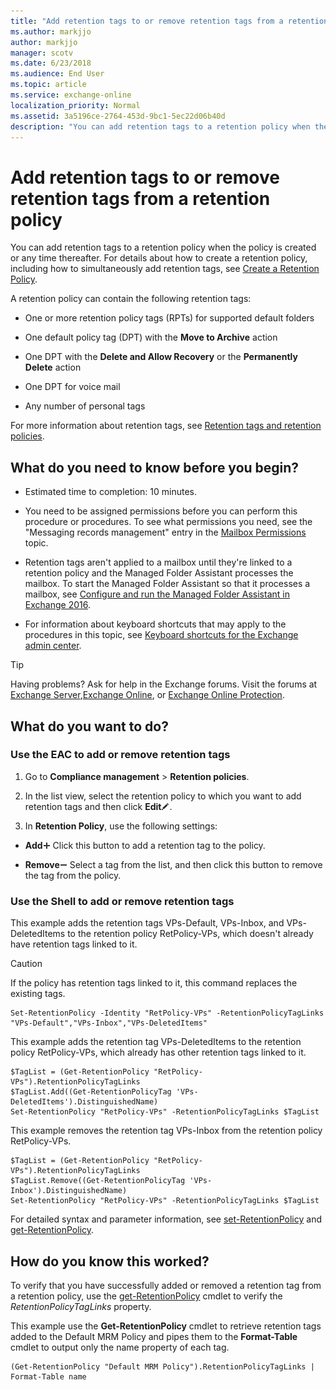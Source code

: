 ```yaml
---
title: "Add retention tags to or remove retention tags from a retention policy"
ms.author: markjjo
author: markjjo
manager: scotv
ms.date: 6/23/2018
ms.audience: End User
ms.topic: article
ms.service: exchange-online
localization_priority: Normal
ms.assetid: 3a5196ce-2764-453d-9bc1-5ec22d06b40d
description: "You can add retention tags to a retention policy when the policy is created or any time thereafter. For details about how to create a retention policy, including how to simultaneously add retention tags, see Create a Retention Policy."
---
```


# Add retention tags to or remove retention tags from a retention policy

You can add retention tags to a retention policy when the policy is created or any time thereafter. For details about how to create a retention policy, including how to simultaneously add retention tags, see [Create a Retention Policy](create-a-retention-policy.md).
  
A retention policy can contain the following retention tags:
  
- One or more retention policy tags (RPTs) for supported default folders
    
- One default policy tag (DPT) with the **Move to Archive** action 
    
- One DPT with the **Delete and Allow Recovery** or the **Permanently Delete** action 
    
- One DPT for voice mail
    
- Any number of personal tags
    
For more information about retention tags, see [Retention tags and retention policies](retention-tags-and-policies.md).
  
## What do you need to know before you begin?

- Estimated time to completion: 10 minutes.
    
- You need to be assigned permissions before you can perform this procedure or procedures. To see what permissions you need, see the "Messaging records management" entry in the [Mailbox Permissions](http://technet.microsoft.com/library/5b690bcb-c6df-4511-90e1-08ca91f43b37.aspx) topic. 
    
- Retention tags aren't applied to a mailbox until they're linked to a retention policy and the Managed Folder Assistant processes the mailbox. To start the Managed Folder Assistant so that it processes a mailbox, see [Configure and run the Managed Folder Assistant in Exchange 2016](http://technet.microsoft.com/library/9fcfb9b6-bd24-4218-a163-bc599cd5476a.aspx).
    
- For information about keyboard shortcuts that may apply to the procedures in this topic, see [Keyboard shortcuts for the Exchange admin center](../../accessibility/keyboard-shortcuts-in-admin-center.md).
    
> [!TIP]
> Having problems? Ask for help in the Exchange forums. Visit the forums at [Exchange Server](https://go.microsoft.com/fwlink/p/?linkId=60612),[Exchange Online](https://go.microsoft.com/fwlink/p/?linkId=267542), or [Exchange Online Protection](https://go.microsoft.com/fwlink/p/?linkId=285351). 
  
## What do you want to do?

### Use the EAC to add or remove retention tags

1. Go to **Compliance management** \> **Retention policies**.
    
2. In the list view, select the retention policy to which you want to add retention tags and then click **Edit**![Edit icon](../../media/ITPro_EAC_EditIcon.gif).
    
3. In **Retention Policy**, use the following settings:
    
  - **Add**![Add Icon](../../media/ITPro_EAC_AddIcon.gif) Click this button to add a retention tag to the policy. 
    
  - **Remove**![Remove icon](../../media/ITPro_EAC_RemoveIcon.gif) Select a tag from the list, and then click this button to remove the tag from the policy. 
    
### Use the Shell to add or remove retention tags

This example adds the retention tags VPs-Default, VPs-Inbox, and VPs-DeletedItems to the retention policy RetPolicy-VPs, which doesn't already have retention tags linked to it.
  
> [!CAUTION]
> If the policy has retention tags linked to it, this command replaces the existing tags. 
  
```
Set-RetentionPolicy -Identity "RetPolicy-VPs" -RetentionPolicyTagLinks "VPs-Default","VPs-Inbox","VPs-DeletedItems"
```

This example adds the retention tag VPs-DeletedItems to the retention policy RetPolicy-VPs, which already has other retention tags linked to it.
  
```
$TagList = (Get-RetentionPolicy "RetPolicy-VPs").RetentionPolicyTagLinks
$TagList.Add((Get-RetentionPolicyTag 'VPs-DeletedItems').DistinguishedName)
Set-RetentionPolicy "RetPolicy-VPs" -RetentionPolicyTagLinks $TagList
```

This example removes the retention tag VPs-Inbox from the retention policy RetPolicy-VPs.
  
```
$TagList = (Get-RetentionPolicy "RetPolicy-VPs").RetentionPolicyTagLinks
$TagList.Remove((Get-RetentionPolicyTag 'VPs-Inbox').DistinguishedName)
Set-RetentionPolicy "RetPolicy-VPs" -RetentionPolicyTagLinks $TagList
```

For detailed syntax and parameter information, see [set-RetentionPolicy](http://technet.microsoft.com/library/34fbc099-4f41-4f57-867c-ad1e08513c51.aspx) and [get-RetentionPolicy](http://technet.microsoft.com/library/7a05203e-894b-4109-9647-ca7afc44a08f.aspx).
  
## How do you know this worked?

To verify that you have successfully added or removed a retention tag from a retention policy, use the [get-RetentionPolicy](http://technet.microsoft.com/library/7a05203e-894b-4109-9647-ca7afc44a08f.aspx) cmdlet to verify the  _RetentionPolicyTagLinks_ property. 
  
This example use the **Get-RetentionPolicy** cmdlet to retrieve retention tags added to the Default MRM Policy and pipes them to the **Format-Table** cmdlet to output only the name property of each tag. 
  
```
(Get-RetentionPolicy "Default MRM Policy").RetentionPolicyTagLinks | Format-Table name
```


